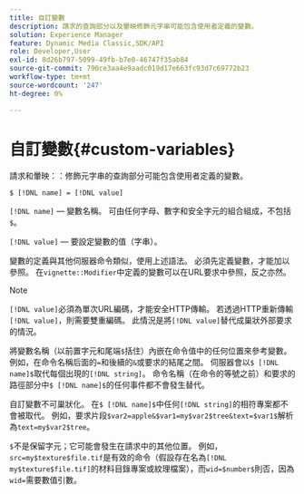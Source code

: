 ```yaml
---
title: 自訂變數
description: 請求的查詢部分以及暈映修飾元字串可能包含使用者定義的變數。
solution: Experience Manager
feature: Dynamic Media Classic,SDK/API
role: Developer,User
exl-id: 8d26b797-5099-49fb-b7e0-46747f35ab84
source-git-commit: 790ce3aa4e9aadc019d17e663fc93d7c69772b23
workflow-type: tm+mt
source-wordcount: '247'
ht-degree: 0%

---
```


# 自訂變數{#custom-variables}

請求和暈映：：修飾元字串的查詢部分可能包含使用者定義的變數。

`$ [!DNL name] = [!DNL value]`

`[!DNL name]` — 變數名稱。 可由任何字母、數字和安全字元的組合組成，不包括`$`。

`[!DNL value]` — 要設定變數的值（字串）。

變數的定義與其他伺服器命令類似，使用上述語法。 必須先定義變數，才能加以參照。 在`vignette::Modifier`中定義的變數可以在URL要求中參照，反之亦然。

>[!NOTE]
>
>`[!DNL value]`必須為單次URL編碼，才能安全HTTP傳輸。 若透過HTTP重新傳輸`[!DNL value]`，則需要雙重編碼。 此情況是將`[!DNL value]`替代成巢狀外部要求的情況。

將變數名稱（以前置字元和尾端`$`括住）內嵌在命令值中的任何位置來參考變數。 例如，在命令名稱后面的`=`和後續的`&`或要求的結尾之間。 伺服器會以`$ [!DNL name]$`取代每個出現的`[!DNL string]`。 命令名稱（在命令的等號之前）和要求的路徑部分中`$ [!DNL name]$`的任何事件都不會發生替代。

自訂變數不可巢狀化。 在`$ [!DNL name]$`中任何`[!DNL string]`的相符專案都不會被取代。 例如，要求片段`$var2=apple&$var1=my$var2$tree&text=$var1$`解析為`text=my$var2$tree`。

`$`不是保留字元；它可能會發生在請求中的其他位置。 例如，`src=my$texture$file.tif`是有效的命令（假設存在名為`[!DNL my$texture$file.tif]`的材料目錄專案或紋理檔案），而`wid=$number$`則否，因為`wid=`需要數值引數。
